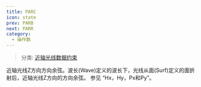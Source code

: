 ```yaml
---
title: PARC
icon: state
prev: PARB
next: PARR
category:
  - 操作数
---
```


> 分类: [近轴光线数据约束](/hb/operands/131/881/  "Zemax 操作数 近轴光线数据约束")

近轴光线Z方向方向余弦。波长(Wave)定义的波长下，光线从面(Surf)定义的面折射后，近轴光线Z方向的方向余弦。 
参见 “Hx，Hy，Px和Py”。